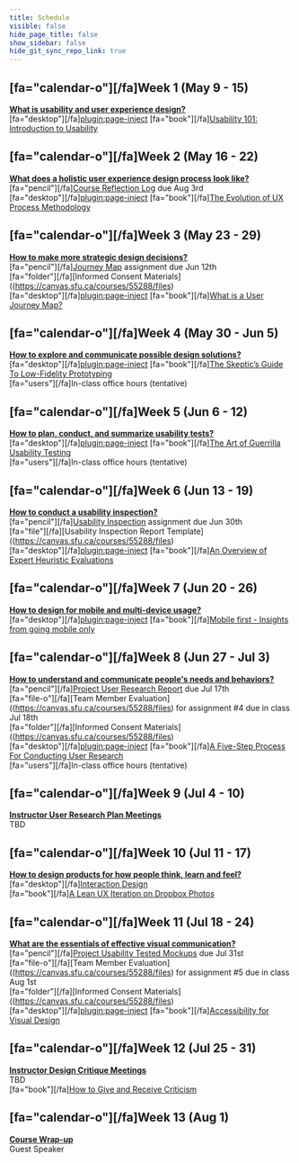 ```yaml
---
title: Schedule
visible: false
hide_page_title: false
show_sidebar: false
hide_git_sync_repo_link: true
---
```


## [fa="calendar-o"][/fa]Week 1 (May 9 - 15)
**[What is usability and user experience design?](https://canvas.sfu.ca/courses/55288/modules/items/1561554)**  
[fa="desktop"][/fa][plugin:page-inject](../presentations/module-01?template=partials/presentation_iframelinkonly)
[fa="book"][/fa][Usability 101: Introduction to Usability](https://www.nngroup.com/articles/usability-101-introduction-to-usability/)  

## [fa="calendar-o"][/fa]Week 2 (May 16 - 22)
**[What does a holistic user experience design process look like?](https://canvas.sfu.ca/courses/55288/modules/items/1561555)**  
[fa="pencil"][/fa][Course Reflection Log](https://canvas.sfu.ca/courses/55288/assignments) due Aug 3rd  
[fa="desktop"][/fa][plugin:page-inject](../presentations/module-02?template=partials/presentation_iframelinkonly)
[fa="book"][/fa][The Evolution of UX Process Methodology](https://uxplanet.org/the-evolution-of-ux-process-methodology-47f52557178b)  

## [fa="calendar-o"][/fa]Week 3 (May 23 - 29)
**[How to make more strategic design decisions?](https://canvas.sfu.ca/courses/55288/modules/items/1561556)**   
[fa="pencil"][/fa][Journey Map](https://canvas.sfu.ca/courses/38847/assignments/292821) assignment due Jun 12th  
[fa="folder"][/fa][Informed Consent Materials]((https://canvas.sfu.ca/courses/55288/files)  
[fa="desktop"][/fa][plugin:page-inject](../presentations/module-03?template=partials/presentation_iframelinkonly)
[fa="book"][/fa][What is a User Journey Map?](https://www.aytech.ca/blog/user-journey-map/)  

## [fa="calendar-o"][/fa]Week 4 (May 30 - Jun 5)
**[How to explore and communicate possible design solutions?](https://canvas.sfu.ca/courses/55288/modules/items/1561557)**  
[fa="desktop"][/fa][plugin:page-inject](../presentations/module-04?template=partials/presentation_iframelinkonly)
[fa="book"][/fa][The Skeptic’s Guide To Low-Fidelity Prototyping](https://www.smashingmagazine.com/2014/10/the-skeptics-guide-to-low-fidelity-prototyping/)  
[fa="users"][/fa]In-class office hours (tentative)  


## [fa="calendar-o"][/fa]Week 5 (Jun 6 - 12)
**[How to plan, conduct, and summarize usability tests?](https://canvas.sfu.ca/courses/55288/modules/items/1561558)**   
[fa="desktop"][/fa][plugin:page-inject](../presentations/module-05?template=partials/presentation_iframelinkonly)
[fa="book"][/fa][The Art of Guerrilla Usability Testing](http://www.uxbooth.com/articles/the-art-of-guerrilla-usability-testing/)  
[fa="users"][/fa]In-class office hours (tentative)  

## [fa="calendar-o"][/fa]Week 6 (Jun 13 - 19)
**[How to conduct a usability inspection?](https://canvas.sfu.ca/courses/55288/modules/items/1561559)**   
[fa="pencil"][/fa][Usability Inspection](https://canvas.sfu.ca/courses/55288/assignments) assignment due Jun 30th  
[fa="file"][/fa][Usability Inspection Report Template]((https://canvas.sfu.ca/courses/55288/files)  
[fa="desktop"][/fa][plugin:page-inject](../presentations/module-06?template=partials/presentation_iframelinkonly)
[fa="book"][/fa][An Overview of Expert Heuristic Evaluations](https://www.uxmatters.com/mt/archives/2014/06/an-overview-of-expert-heuristic-evaluations.php)  

## [fa="calendar-o"][/fa]Week 7 (Jun 20 - 26)
**[How to design for mobile and multi-device usage?](https://canvas.sfu.ca/courses/55288/modules/items/1561560)**  
[fa="desktop"][/fa][plugin:page-inject](../presentations/module-07?template=partials/presentation_iframelinkonly)
[fa="book"][/fa][Mobile first - Insights from going mobile only](http://blog.invisionapp.com/mobile-first-mobile-only/)  

## [fa="calendar-o"][/fa]Week 8 (Jun 27 - Jul 3)
**[How to understand and communicate people's needs and behaviors?](https://canvas.sfu.ca/courses/55288/modules/items/1561561)**   
[fa="pencil"][/fa][Project User Research Report](https://canvas.sfu.ca/courses/55288/assignments) due Jul 17th  
[fa="file-o"][/fa][Team Member Evaluation]((https://canvas.sfu.ca/courses/55288/files) for  assignment #4 due in class Jul 18th  
[fa="folder"][/fa][Informed Consent Materials]((https://canvas.sfu.ca/courses/55288/files)  
[fa="desktop"][/fa][plugin:page-inject](../presentations/module-08?template=partials/presentation_iframelinkonly)
[fa="book"][/fa][A Five-Step Process For Conducting User Research](http://www.smashingmagazine.com/2013/09/5-step-process-conducting-user-research/)  
[fa="users"][/fa]In-class office hours (tentative)  

## [fa="calendar-o"][/fa]Week 9 (Jul 4 - 10)
**[Instructor User Research Plan Meetings](https://canvas.sfu.ca/courses/55288/modules/items/1561562)**  
TBD

## [fa="calendar-o"][/fa]Week 10 (Jul 11 - 17)  
**[How to design products for how people think, learn and feel?](https://canvas.sfu.ca/courses/55288/modules/items/1561563)**  
[fa="desktop"][/fa][Interaction Design](../../presentations/module-10)  
[fa="book"][/fa][A Lean UX Iteration on Dropbox Photos](https://medium.com/bridge-collection/a-lean-ux-iteration-on-dropbox-photos-edfa7b245c27#.fdtsczbnj)

## [fa="calendar-o"][/fa]Week 11 (Jul 18 - 24)
**[What are the essentials of effective visual communication?](https://canvas.sfu.ca/courses/55288/modules/items/1561564)**   
[fa="pencil"][/fa][Project Usability Tested Mockups](https://canvas.sfu.ca/courses/55288/assignments) due Jul 31st    
[fa="file-o"][/fa][Team Member Evaluation]((https://canvas.sfu.ca/courses/55288/files) for assignment #5 due in class Aug 1st  
[fa="folder"][/fa][Informed Consent Materials]((https://canvas.sfu.ca/courses/55288/files)  
[fa="desktop"][/fa][plugin:page-inject](../presentations/module-11?template=partials/presentation_iframelinkonly)
[fa="book"][/fa][Accessibility for Visual Design](http://www.uxbooth.com/articles/accessibility-visual-design/)  

## [fa="calendar-o"][/fa]Week 12 (Jul 25 - 31)
**[Instructor Design Critique Meetings](https://canvas.sfu.ca/courses/55288/modules/items/1561565)**  
TBD    
[fa="book"][/fa][How to Give and Receive Criticism](http://scottberkun.com/essays/35-how-to-give-and-receive-criticism/)

## [fa="calendar-o"][/fa]Week 13 (Aug 1)
**[Course Wrap-up](https://canvas.sfu.ca/courses/55288/modules/items/1561566)**    
Guest Speaker
